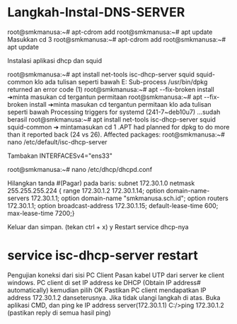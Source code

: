 # Langkah-Instal-DNS-SERVER
root@smkmanusa:~# apt-cdrom add
root@smkmanusa:~# apt update
Masukkan cd 3
root@smkmanusa:~# apt-cdrom add
root@smkmanusa:~# apt update

Instalasi aplikasi dhcp dan squid

root@smkmanusa:~# apt install net-tools isc-dhcp-server squid squid-common 
klo ada tulisan seperti bawah
E: Sub-process /usr/bin/dpkg returned an error code (1)
root@smkmanusa:~# apt --fix-broken install ➔minta masukan cd tergantun permitaan
root@smkmanusa:~# apt --fix-broken install ➔minta masukan cd tergantun permitaan
klo ada tulisan seperti bawah
Processing triggers for systemd (241-7~deb10u7) ...sudah berasil
root@smkmanusa:~# apt install net-tools isc-dhcp-server squid squid-common ➔ mintamasukan cd 1 .APT had planned for dpkg to do more than it reported back (24 vs 26).
Affected packages:
root@smkmanusa:~# nano /etc/default/isc-dhcp-server

Tambakan INTERFACESv4="ens33"

root@smkmanusa:~# nano /etc/dhcp/dhcpd.conf

Hilangkan tanda #(Pagar) pada baris:
subnet 172.30.1.0 netmask 255.255.255.224 {
range 172.30.1.2 172.30.1.14;
option domain-name-servers 172.30.1.1;
option domain-name "smkmanusa.sch.id";
option routers 172.30.1.1;
option broadcast-address 172.30.1.15;
default-lease-time 600;
max-lease-time 7200;}

Keluar dan simpan. (tekan ctrl + x) y
Restart service dhcp-nya
# service isc-dhcp-server restart

Pengujian koneksi dari sisi PC Client
Pasan kabel UTP dari server ke client windows.
PC client di set IP address ke DHCP (Obtain IP address# automatically) kemudian pilih OK
Pastikan PC client mendapatkan IP address 172.30.1.2 danseterusnya.
Jika tidak ulangi langkah di atas.
Buka aplikasi CMD, dan ping ke IP address server(172.30.1.1)
C:/>ping 172.30.1.2
(pastikan reply di semua hasil ping)
